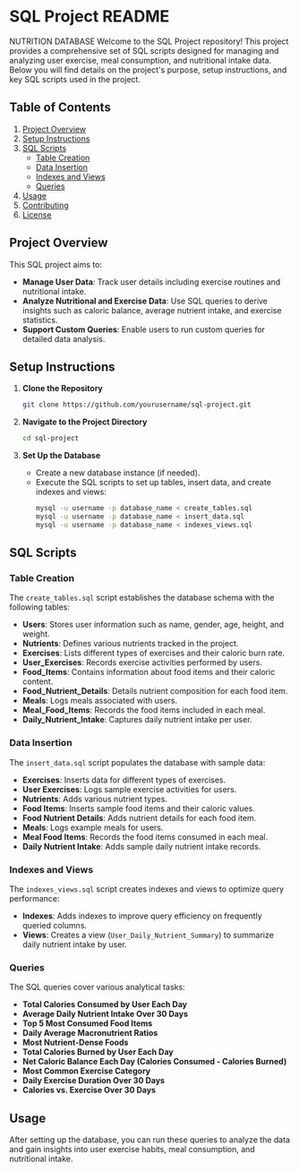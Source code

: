 # SQL Project README
NUTRITION DATABASE 
Welcome to the SQL Project repository! This project provides a comprehensive set of SQL scripts designed for managing and analyzing user exercise, meal consumption, and nutritional intake data. Below you will find details on the project's purpose, setup instructions, and key SQL scripts used in the project.

## Table of Contents

1. [Project Overview](#project-overview)
2. [Setup Instructions](#setup-instructions)
3. [SQL Scripts](#sql-scripts)
   - [Table Creation](#table-creation)
   - [Data Insertion](#data-insertion)
   - [Indexes and Views](#indexes-and-views)
   - [Queries](#queries)
4. [Usage](#usage)
5. [Contributing](#contributing)
6. [License](#license)

## Project Overview

This SQL project aims to:

- **Manage User Data**: Track user details including exercise routines and nutritional intake.
- **Analyze Nutritional and Exercise Data**: Use SQL queries to derive insights such as caloric balance, average nutrient intake, and exercise statistics.
- **Support Custom Queries**: Enable users to run custom queries for detailed data analysis.

## Setup Instructions

1. **Clone the Repository**
   ```bash
   git clone https://github.com/yourusername/sql-project.git
   ```

2. **Navigate to the Project Directory**
   ```bash
   cd sql-project
   ```

3. **Set Up the Database**
   - Create a new database instance (if needed).
   - Execute the SQL scripts to set up tables, insert data, and create indexes and views:
     ```bash
     mysql -u username -p database_name < create_tables.sql
     mysql -u username -p database_name < insert_data.sql
     mysql -u username -p database_name < indexes_views.sql
     ```

## SQL Scripts

### Table Creation

The `create_tables.sql` script establishes the database schema with the following tables:
- **Users**: Stores user information such as name, gender, age, height, and weight.
- **Nutrients**: Defines various nutrients tracked in the project.
- **Exercises**: Lists different types of exercises and their caloric burn rate.
- **User_Exercises**: Records exercise activities performed by users.
- **Food_Items**: Contains information about food items and their caloric content.
- **Food_Nutrient_Details**: Details nutrient composition for each food item.
- **Meals**: Logs meals associated with users.
- **Meal_Food_Items**: Records the food items included in each meal.
- **Daily_Nutrient_Intake**: Captures daily nutrient intake per user.

### Data Insertion

The `insert_data.sql` script populates the database with sample data:
- **Exercises**: Inserts data for different types of exercises.
- **User Exercises**: Logs sample exercise activities for users.
- **Nutrients**: Adds various nutrient types.
- **Food Items**: Inserts sample food items and their caloric values.
- **Food Nutrient Details**: Adds nutrient details for each food item.
- **Meals**: Logs example meals for users.
- **Meal Food Items**: Records the food items consumed in each meal.
- **Daily Nutrient Intake**: Adds sample daily nutrient intake records.

### Indexes and Views

The `indexes_views.sql` script creates indexes and views to optimize query performance:
- **Indexes**: Adds indexes to improve query efficiency on frequently queried columns.
- **Views**: Creates a view (`User_Daily_Nutrient_Summary`) to summarize daily nutrient intake by user.

### Queries

The SQL queries cover various analytical tasks:
- **Total Calories Consumed by User Each Day**
- **Average Daily Nutrient Intake Over 30 Days**
- **Top 5 Most Consumed Food Items**
- **Daily Average Macronutrient Ratios**
- **Most Nutrient-Dense Foods**
- **Total Calories Burned by User Each Day**
- **Net Caloric Balance Each Day (Calories Consumed - Calories Burned)**
- **Most Common Exercise Category**
- **Daily Exercise Duration Over 30 Days**
- **Calories vs. Exercise Over 30 Days**

## Usage

After setting up the database, you can run these queries to analyze the data and gain insights into user exercise habits, meal consumption, and nutritional intake.

